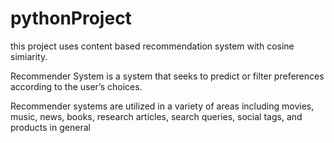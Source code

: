 # pythonProject
this project uses content based recommendation system with cosine simiarity.

Recommender System is a system that seeks to 
predict or filter preferences according to the user’s 
choices. 

Recommender systems are utilized in a variety of 
areas including movies, music, news, books, research 
articles, search queries, social tags, and products in 
general
